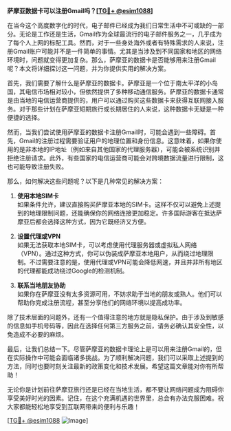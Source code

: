 **萨摩亚数据卡可以注册Gmail吗？[[TG💪+ @esim1088](https://t.me/s/esim1088)]**

在当今这个高度数字化的时代，电子邮件已经成为我们日常生活中不可或缺的一部分。无论是工作还是生活，Gmail作为全球最流行的电子邮件服务之一，几乎成为了每个人上网的标配工具。然而，对于一些身处海外或者有特殊需求的人来说，注册Gmail账户可能并不是一件简单的事情。尤其是当涉及到不同国家和地区的网络环境时，问题就变得更加复杂。那么，萨摩亚的数据卡是否能够用来注册Gmail呢？本文将详细探讨这一问题，并为你提供实用的解决方案。

首先，我们需要了解什么是萨摩亚的数据卡。萨摩亚是一个位于南太平洋的小岛国，其电信市场相对较小，但依然提供了多种移动通信服务。萨摩亚的数据卡通常是由当地的电信运营商提供的，用户可以通过购买这些数据卡来获得互联网接入服务。对于那些计划在萨摩亚短期旅行或长期居住的人来说，这种数据卡无疑是一种便捷的选择。

然而，当我们尝试使用萨摩亚的数据卡注册Gmail时，可能会遇到一些障碍。首先，Gmail的注册过程需要验证用户的地理位置和身份信息。这意味着，如果你使用的是非本地的IP地址（例如来自其他国家的代理服务器），可能会被系统识别并拒绝注册请求。此外，有些国家的电信运营商可能会对跨境数据流量进行限制，这也可能导致注册失败。

那么，如何解决这些问题呢？以下是几种常见的解决方案：

1. **使用本地SIM卡**  
   如果条件允许，建议直接购买萨摩亚本地的SIM卡。这样不仅可以避免上述提到的地理限制问题，还能确保你的网络连接更加稳定。许多国际游客在抵达萨摩亚后都会选择这种方式，因为它既经济又方便。

2. **设置代理或VPN**  
   如果无法获取本地SIM卡，可以考虑使用代理服务器或虚拟私人网络（VPN）。通过这种方式，你可以伪装成萨摩亚本地用户，从而绕过地理限制。不过需要注意的是，使用代理或VPN可能会降低网速，并且并非所有地区的代理都能成功绕过Google的检测机制。

3. **联系当地朋友协助**  
   如果你在萨摩亚没有太多资源可用，不妨求助于当地的朋友或熟人。他们可以帮助你完成注册流程，甚至分享他们的网络环境以提高成功率。

除了技术层面的问题外，还有一个值得注意的地方就是隐私保护。由于涉及到敏感的信息如手机号码等，因此在选择任何第三方服务之前，请务必确认其安全性，以免造成不必要的麻烦。

最后，让我们总结一下。尽管萨摩亚的数据卡理论上是可以用来注册Gmail的，但在实际操作中可能会面临诸多挑战。为了顺利解决问题，我们可以采取上述提到的方法，同时也要时刻关注最新的政策变化和技术发展。希望这篇文章能对你有所帮助！

无论你是计划前往萨摩亚旅行还是已经在当地生活，都不要让网络问题成为阻碍你享受美好时光的因素。记住，在这个充满机遇的世界里，总会有办法克服困难。祝大家都能轻松地享受到互联网带来的便利与乐趣！

[[TG💪+ @esim1088](https://t.me/s/esim1088) ![Image](https://i.postimg.cc/4NQfJmqS/Snipaste-2025-05-13-00-14-12.png)]